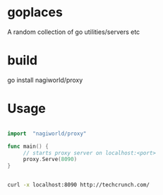 goplaces
========

A random collection of go utilities/servers etc

build
======
go install nagiworld/proxy

Usage
=====
```go 

import  "nagiworld/proxy"

func main() {
     // starts proxy server on localhost:<port>
     proxy.Serve(8090)
}
```

```sh

curl -x localhost:8090 http://techcrunch.com/
```
